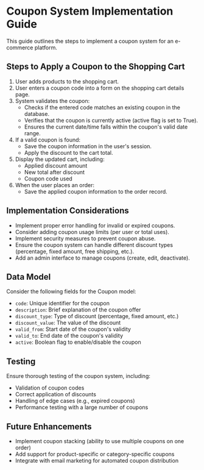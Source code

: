 # Coupon System Implementation Guide

This guide outlines the steps to implement a coupon system for an e-commerce platform.

## Steps to Apply a Coupon to the Shopping Cart

1. User adds products to the shopping cart.
2. User enters a coupon code into a form on the shopping cart details page.
3. System validates the coupon:
   - Checks if the entered code matches an existing coupon in the database.
   - Verifies that the coupon is currently active (active flag is set to True).
   - Ensures the current date/time falls within the coupon's valid date range.
4. If a valid coupon is found:
   - Save the coupon information in the user's session.
   - Apply the discount to the cart total.
5. Display the updated cart, including:
   - Applied discount amount
   - New total after discount
   - Coupon code used
6. When the user places an order:
   - Save the applied coupon information to the order record.

## Implementation Considerations

- Implement proper error handling for invalid or expired coupons.
- Consider adding coupon usage limits (per user or total uses).
- Implement security measures to prevent coupon abuse.
- Ensure the coupon system can handle different discount types (percentage, fixed amount, free shipping, etc.).
- Add an admin interface to manage coupons (create, edit, deactivate).

## Data Model

Consider the following fields for the Coupon model:

- `code`: Unique identifier for the coupon
- `description`: Brief explanation of the coupon offer
- `discount_type`: Type of discount (percentage, fixed amount, etc.)
- `discount_value`: The value of the discount
- `valid_from`: Start date of the coupon's validity
- `valid_to`: End date of the coupon's validity
- `active`: Boolean flag to enable/disable the coupon

## Testing

Ensure thorough testing of the coupon system, including:

- Validation of coupon codes
- Correct application of discounts
- Handling of edge cases (e.g., expired coupons)
- Performance testing with a large number of coupons

## Future Enhancements

- Implement coupon stacking (ability to use multiple coupons on one order)
- Add support for product-specific or category-specific coupons
- Integrate with email marketing for automated coupon distribution